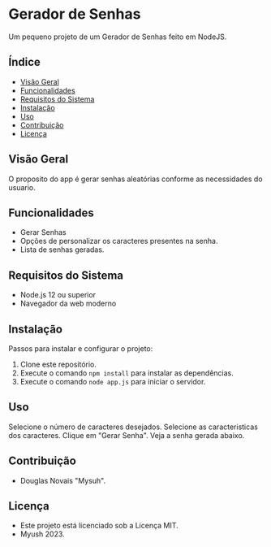 # Gerador de Senhas

Um pequeno projeto de um Gerador de Senhas feito em NodeJS.

## Índice

- [Visão Geral](#visão-geral)
- [Funcionalidades](#funcionalidades)
- [Requisitos do Sistema](#requisitos-do-sistema)
- [Instalação](#instalação)
- [Uso](#uso)
- [Contribuição](#contribuição)
- [Licença](#licença)

## Visão Geral

O proposito do app é gerar senhas aleatórias conforme as necessidades do usuario.

## Funcionalidades

- Gerar Senhas
- Opções de personalizar os caracteres presentes na senha.
- Lista de senhas geradas.

## Requisitos do Sistema

- Node.js 12 ou superior
- Navegador da web moderno

## Instalação

Passos para instalar e configurar o projeto:

1. Clone este repositório.
2. Execute o comando `npm install` para instalar as dependências.
3. Execute o comando `node app.js` para iniciar o servidor.

## Uso

Selecione o número de caracteres desejados.
Selecione as caracteristicas dos caracteres.
Clique em "Gerar Senha".
Veja a senha gerada abaixo.

## Contribuição

- Douglas Novais "Mysuh".

## Licença

- Este projeto está licenciado sob a Licença MIT.
- Myush 2023.
